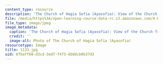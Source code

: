```yaml
---
content_type: resource
description: 'The Church of Hagia Sofia (Ayasofia): View of the Church from the southwest.'
file: /media/https%3A/open-learning-course-data-rc.s3.amazonaws.com/4-614-religious-architecture-and-islamic-cultures-fall-2002/6fbaff60d3cd3ed7f473ddddcb0b37d3_1133.jpg
file_type: image/jpeg
image_metadata:
  caption: 'The Church of Hagia Sofia (Ayasofia): View of the Church from the southwest.'
  credit: ''
  image-alt: Photo of The Church of Hagia Sofia (Ayasofia)
resourcetype: Image
title: 1133.jpg
uid: 6fbaff60-d3cd-3ed7-f473-ddddcb0b37d3
---
```

